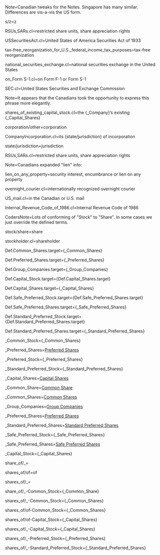 
Note=Canadian tweaks for the Notes.  Singapore has many similar.  Differences are vis-a-vis the US form.

s/z=z

RSUs,SARs.cl=restricted share units, share appreciation rights

USSecuritiesAct.cl=United States of America Securities Act of 1933

tax-free_reorganization_for_U.S._federal_income_tax_purposes=tax-free reorganization

national_securities_exchange.cl=national securities exchange in the United States

on_Form S-1.cl=on Form F-1 or Form S-1

SEC.cl=United States Securities and Exchange Commission

Note=It appears that the Canadians took the opportunity to express this phrase more elegantly. 

shares_of_existing_capital_stock.cl=the {_Company}’s existing {_Capital_Shares}

corporation/other=corporation

CompanyIncorporation.cl=its {state/jurisdiction} of incorporation

state/jurisdiction=jurisdiction

RSUs,SARs.cl=restricted share units, share appreciation rights

Note=Canadians expanded "lien" into:

lien_on_any_property=security interest, encumbrance or lien on any property

overnight_courier.cl=internationally recognized overnight courier

US_mail.cl=in the Canadian or U.S. mail

Internal_Revenue_Code_of_1986.cl=Internal Revenue Code of 1986

CodersNote=Lots of conforming of "Stock" to "Share".  In some cases we just override the defined terms.

stock/share=share

stockholder.cl=shareholder

Def.Common_Shares.target={_Common_Shares}

Def.Preferred_Shares.target={_Preferred_Shares}

Def.Group_Companies.target={_Group_Companies}

Def.Capital_Stock.target={Def.Capital_Shares.target}

Def.Capital_Shares.target={_Capital_Shares}

Def.Safe_Preferred_Stock.target={Def.Safe_Preferred_Shares.target}

Def.Safe_Preferred_Shares.target={_Safe_Preferred_Shares}

Def.Standard_Preferred_Stock.target={Def.Standard_Preferred_Shares.target}

Def.Standard_Preferred_Shares.target={_Standard_Preferred_Shares}

_Common_Stock={_Common_Shares}

_Preferred_Shares=<a href='#Def.Preferred_Shares.target' class='definedterm'>Preferred Shares</a>

_Preferred_Stock={_Preferred_Shares}

_Standard_Preferred_Stock={_Standard_Preferred_Shares}

_Capital_Shares=<a href='#Def.Capital_Shares.target' class='definedterm'>Capital Shares</a>

_Common_Share=<a href='#Def.Common_Shares.target' class='definedterm'>Common Share</a>

_Common_Shares=<a href='#Def.Common_Shares.target' class='definedterm'>Common Shares</a>

_Group_Companies=<a href='#Def.Group_Companies.target' class='definedterm'>Group Companies</a>

_Preferred_Shares=<a href='#Def.Preferred_Shares.target' class='definedterm'>Preferred Shares</a>

_Standard_Preferred_Shares=<a href='#Def.Standard_Preferred_Stock.target' class='definedterm'>Standard Preferred Shares</a>

_Safe_Preferred_Stock={_Safe_Preferred_Shares}

_Safe_Preferred_Shares=<a href='#Def.Safe_Preferred_Stock.target' class='definedterm'>Safe Preferred Shares</a>

_Capital_Stock={_Capital_Shares}

share_of/_=</i>

shares_of/of=of

shares_of/_=</i>

share_of/_-Common_Stock={_Common_Share}

shares_of/_-Common_Stock={_Common_Shares}

shares_of/of-Common_Stock={_Common_Shares}

shares_of/of-Capital_Stock={_Capital_Shares}

shares_of/_-Capital_Stock={_Capital_Shares}

shares_of/_-Preferred_Stock={_Preferred_Shares}

shares_of/_-Standard_Preferred_Stock={_Standard_Preferred_Shares}